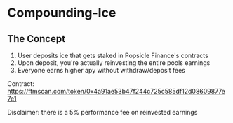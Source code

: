 # Compounding-Ice

## The Concept

1. User deposits ice that gets staked in Popsicle Finance's contracts 
2. Upon deposit, you're actually reinvesting the entire pools earnings
3. Everyone earns higher apy without withdraw/deposit fees

Contract: https://ftmscan.com/token/0x4a91ae53b47f244c725c585df12d08609877e7e1

Disclaimer: there is a 5% performance fee on reinvested earnings
